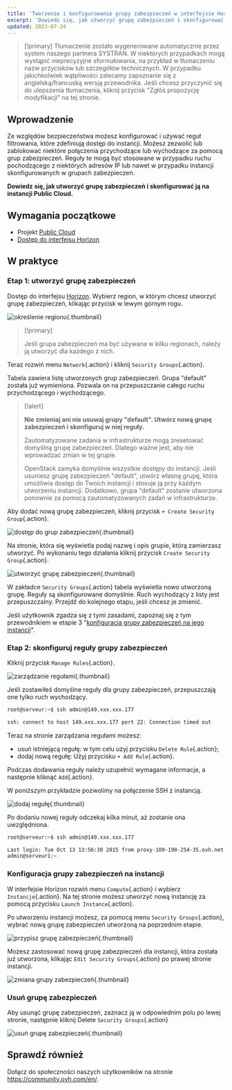 ```yaml
---
title: 'Tworzenie i konfigurowanie grupy zabezpieczeń w interfejsie Horizon'
excerpt: 'Dowiedz się, jak utworzyć grupę zabezpieczeń i skonfigurować ją na instancji Public Cloud'
updated: 2023-07-24
---
```


> [!primary]
> Tłumaczenie zostało wygenerowane automatycznie przez system naszego partnera SYSTRAN. W niektórych przypadkach mogą wystąpić nieprecyzyjne sformułowania, na przykład w tłumaczeniu nazw przycisków lub szczegółów technicznych. W przypadku jakichkolwiek wątpliwości zalecamy zapoznanie się z angielską/francuską wersją przewodnika. Jeśli chcesz przyczynić się do ulepszenia tłumaczenia, kliknij przycisk "Zgłóś propozycję modyfikacji" na tej stronie.
>

## Wprowadzenie

Ze względów bezpieczeństwa możesz konfigurować i używać reguł filtrowania, które zdefiniują dostęp do instancji. Możesz zezwolić lub zablokować niektóre połączenia przychodzące lub wychodzące za pomocą grup zabezpieczeń. Reguły te mogą być stosowane w przypadku ruchu pochodzącego z niektórych adresów IP lub nawet w przypadku instancji skonfigurowanych w grupach zabezpieczeń.

**Dowiedz się, jak utworzyć grupę zabezpieczeń i skonfigurować ją na instancji Public Cloud.**

## Wymagania początkowe

- Projekt [Public Cloud](https://www.ovhcloud.com/pl/public-cloud/)
- [Dostęp do interfejsu Horizon](/pages/platform/public-cloud/create_and_delete_a_user)

## W praktyce

### Etap 1: utworzyć grupę zabezpieczeń

Dostęp do interfejsu [Horizon](/pages/platform/public-cloud/create_and_delete_a_user). Wybierz region, w którym chcesz utworzyć grupę zabezpieczeń, klikając przycisk w lewym górnym rogu.

![określenie regionu](images/security-group0.png){.thumbnail}

> [!primary]
>
> Jeśli grupa zabezpieczeń ma być używana w kilku regionach, należy ją utworzyć dla każdego z nich.
>

Teraz rozwiń menu `Network`{.action} i kliknij `Security Groups`{.action}. 

Tabela zawiera listę utworzonych grup zabezpieczeń. Grupa "default" została już wymieniona. Pozwala on na przepuszczanie całego ruchu przychodzącego i wychodzącego.

> [!alert]
>
> **Nie zmieniaj ani nie usuwaj grupy "default". Utwórz nową grupę zabezpieczeń i skonfiguruj w niej reguły.**
>
> Zautomatyzowane zadania w infrastrukturze mogą zresetować domyślną grupę zabezpieczeń. Dlatego ważne jest, aby nie wprowadzać zmian w tej grupie.
>
> OpenStack zamyka domyślnie wszystkie dostępy do instancji. Jeśli usuniesz grupę zabezpieczeń "default", utwórz własną grupę, która umożliwia dostęp do Twoich instancji i stosuje ją przy każdym utworzeniu instancji. Dodatkowo, grupa "default" zostanie utworzona ponownie za pomocą zautomatyzowanych zadań w infrastrukturze.
>

Aby dodać nową grupę zabezpieczeń, kliknij przycisk `+ Create Security Group`{.action}.

![dostęp do grup zabezpieczeń](images/security-group1.png){.thumbnail}

Na stronie, która się wyświetla podaj nazwę i opis grupie, którą zamierzasz utworzyć. Po wykonaniu tego działania kliknij przycisk `Create Security Group`{.action}.

![utworzyć grupę zabezpieczeń](images/security-group2.png){.thumbnail}

W zakładce `Security Groups`{.action} tabela wyświetla nowo utworzoną grupę. Reguły są skonfigurowane domyślnie. Ruch wychodzący z listy jest przepuszczalny. Przejdź do kolejnego etapu, jeśli chcesz je zmienić.

Jeśli użytkownik zgadza się z tymi zasadami, zapoznaj się z tym przewodnikiem w etapie 3 "[konfiguracja grupy zabezpieczeń na jego instancji](#instance-security-group)".

### Etap 2: skonfiguruj reguły grupy zabezpieczeń

Kliknij przycisk `Manage Rules`{.action}.

![zarządzanie regułami](images/security-group3.png){.thumbnail}

Jeśli zostawiłeś domyślne reguły dla grupy zabezpieczeń, przepuszczają one tylko ruch wychodzący.

```bash
root@serveur:~$ ssh admin@149.xxx.xxx.177

ssh: connect to host 149.xxx.xxx.177 port 22: Connection timed out
```

Teraz na stronie zarządzania regułami możesz:

- usuń istniejącą regułę: w tym celu użyj przycisku `Delete Rule`{.action};
- dodaj nową regułę: Użyj przycisku `+ Add Rule`{.action}.

Podczas dodawania reguły należy uzupełnić wymagane informacje, a następnie kliknąć `Add`{.action}.

W poniższym przykładzie pozwolimy na połączenie SSH z instancją.

![dodaj regułę](images/security-group4.png){.thumbnail}

Po dodaniu nowej reguły odczekaj kilka minut, aż zostanie ona uwzględniona.

```bash
root@serveur:~$ ssh admin@149.xxx.xxx.177

Last login: Tue Oct 13 13:56:30 2015 from proxy-109-190-254-35.ovh.net
admin@serveur1:~
```

### Konfiguracja grupy zabezpieczeń na instancji <a name="instance-security-group"></a>

W interfejsie Horizon rozwiń menu `Compute`{.action} i wybierz `Instancje`{.action}. Na tej stronie możesz utworzyć nową instancję za pomocą przycisku `Launch Instance`{.action}.

Po utworzeniu instancji możesz, za pomocą menu `Security Groups`{.action}, wybrać nową grupę zabezpieczeń utworzoną na poprzednim etapie.

![przypisz grupę zabezpieczeń](images/security-group5.png){.thumbnail}

Możesz zastosować nową grupę zabezpieczeń dla instancji, która została już utworzona, klikając `Edit Security Groups`{.action} po prawej stronie instancji.

![zmiana grupy zabezpieczeń](images/security-group6.png){.thumbnail}

### Usuń grupę zabezpieczeń

Aby usunąć grupę zabezpieczeń, zaznacz ją w odpowiednim polu po lewej stronie, następnie kliknij Delete `Security Groups`{.action}

![usuń grupę zabezpieczeń](images/security-group7.png){.thumbnail}

## Sprawdź również

Dołącz do społeczności naszych użytkowników na stronie <https://community.ovh.com/en/>.
